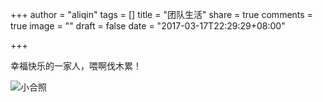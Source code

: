 +++
author = "aliqin"
tags = []
title = "团队生活"
share = true
comments = true
image = ""
draft = false
date = "2017-03-17T22:29:29+08:00"

+++

幸福快乐的一家人，喂啊伐木累！

![小合照](//7xp4vm.com1.z0.glb.clouddn.com/WechatIMG2.jpg)